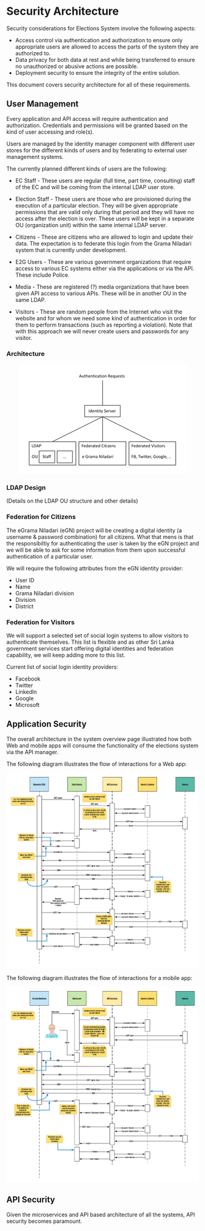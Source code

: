 # Security Architecture

Security considerations for Elections System involve the following aspects:

* Access control via authentication and authorization to ensure only appropriate users are allowed to access the parts of the system they are authorized to.
* Data privacy for both data at rest and while being transferred to ensure no unauthorized or abusive actions are possible.
* Deployment security to ensure the integrity of the entire solution.

This document covers security architecture for all of these requirements.

## User Management

Every application and API access will require authentication and  authorization. Credentials and permissions will be granted based on the kind of user accessing and role(s).

Users are managed by the identity manager component with different user stores for the different kinds of users and by federating to external user management systems. 

The currently planned different kinds of users are the following:

* EC Staff - These users are regular (full time, part time, consulting) staff of the EC and will be coming from the internal LDAP user store.

* Election Staff - These users are those who are provisioned during the execution of a particular election. They will be given appropriate permissions that are valid only during that period and they will have no access after the election is over. These users will be kept in a separate OU (organization unit) within the same internal LDAP server.

* Citizens - These are citizens who are allowed to login and update their data. The expectation is to federate this login from the Grama Niladari system that is currently under development.

* E2G Users - These are various government organizations that require access to various EC systems either via the applications or via the API. These include Police.

* Media - These are registered (?) media organizations that have been given API access to various APIs. These will be in another OU in the same LDAP.

* Visitors - These are random people from the Internet who visit the website and for whom we need some kind of authentication in order for them to perform transactions (such as reporting a violation). Note that with this approach we will never create users and passwords for any visitor.

### Architecture

<p align="center">
  <img src="umarch.png">
</p>

### LDAP Design

(Details on the LDAP OU structure and other details)

### Federation for Citizens

The eGrama Niladari (eGN) project will be creating a digital identity (a username & password combination) for all citizens. What that mens is that the responsibiltiy for authenticating the user is taken by the eGN project and we will be able to ask for some information from them upon successful authentication of a particular user.

We will require the following attributes from the eGN identity provider:

* User ID
* Name
* Grama Niladari division
* Division
* District

### Federation for Visitors

We will support a selected set of social login systems to allow visitors to authenticate themselves. This list is flexible and as other Sri Lanka government services start offering digital identities and federation capability, we will keep adding more to this list.

Current list of social login identity providers:

* Facebook
* Twitter
* LinkedIn
* Google
* Microsoft

## Application Security

The overall architecture in the system overview page illustrated how both Web and mobile apps will consume the functionality of the elections system via the API manager. 

The following diagram illustrates the flow of interactions for a Web app:

<p align="center">
  <img src="spa-login-flow-web.png"/>
</p>

The following diagram illustrates the flow of interactions for a mobile app:

<p align="center">
  <img src="spa-login-flow-mobile.png"/>
</p>

## API Security

Given the microservices and API based architecture of all the systems, API security becomes paramount. 

